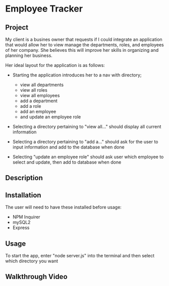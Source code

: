 # Employee Tracker

## Project
My client is a busines owner that requests if I could integrate an application that would allow her to view manage the departments, roles, and employees of her company. She believes this will improve her skills in organizing and planning her business.

Her ideal layout for the application is as follows:
  * Starting the application introduces her to a nav with directory;
    * view all departments
    * view all roles
    * view all employees
    * add a department
    * add a role
    * add an employee
    * and update an employee role
    
  * Selecting a directory pertaining to "view all..." should display all current information
  * Selecting a directory pertaining to "add a..." should ask for the user to input information and add to the database when done
  * Selecting "update an employee role" should ask user which employee to select and update, then add to database when done
  
## Description

## Installation
The user will need to have these installed before usage:
  * NPM Inquirer
  * mySQL2
  * Express
  
## Usage
To start the app, enter "node server.js" into the terminal and then select which directory you want

## Walkthrough Video
